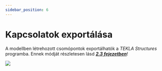 ```yaml
---
sidebar_position: 6
---
```

# Kapcsolatok exportálása
<!-- wp:paragraph -->

A modellben létrehozott csomópontok exportálhatók a _TEKLA Structures_ programba. Ennek módját részletesen lásd [_**2.3 fejezetben**_](/hu/manual/fajlkezeles/tekla-structures-modellek-importalasa-exportalasa-es-frissitese/#tekla-export)!

<!-- /wp:paragraph -->

<!-- wp:image {"align":"center","id":9836,"width":467,"height":212,"sizeSlug":"full","linkDestination":"media"} -->

[![](https://consteelsoftware.com/wp-content/uploads/2021/04/15-7-joint-export.jpg)](./img/wp-content-uploads-2021-04-15-7-joint-export.jpg)

<!-- /wp:image -->

<!-- wp:paragraph -->

<!-- /wp:paragraph -->
